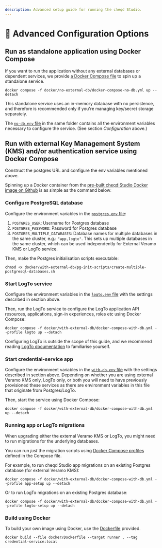 ```yaml
---
description: Advanced setup guide for running the cheqd Studio.
---
```


# 🔄 Advanced Configuration Options

## Run as standalone application using Docker Compose

If you want to run the application without any external databases or dependent services, we provide [a Docker Compose file](https://github.com/cheqd/studio/blob/main/docker/no-external-db/docker-compose-no-db.yml) to spin up a standalone service.

```
docker compose -f docker/no-external-db/docker-compose-no-db.yml up --detach
```

This standalone service uses an in-memory database with no persistence, and therefore is recommended only if you're managing key/secret storage separately.

The [`no-db.env` file](https://github.com/cheqd/studio/blob/main/docker/no-external-db/no-db.env) in the same folder contains all the environment variables necessary to configure the service. (See section _Configuration_ above.)

## Run with external Key Management System (KMS) and/or authentication service using Docker Compose

Construct the postgres URL and configure the env variables mentioned above.

Spinning up a Docker container from the [pre-built cheqd Studio Docker image on Github](https://github.com/cheqd/studio/pkgs/container/studio) is as simple as the command below:

### **Configure PostgreSQL database**

Configure the environment variables in the [`postgres.env` file](https://app.gitbook.com/u/wz25t2LypRNtlPTUsmFJGTS0FIw2):

1. `POSTGRES_USER`: Username for Postgres database
2. `POSTGRES_PASSWORD`: Password for Postgres database
3. `POSTGRES_MULTIPLE_DATABASES`: Database names for multiple databases in the same cluster, e.g.: `"app,logto"`. This sets up multiple databases in the same cluster, which can be used independently for External Veramo KMS or LogTo service.

Then, make the Postgres initialisation scripts executable:

```
chmod +x docker/with-external-db/pg-init-scripts/create-multiple-postgresql-databases.sh
```

### **Start LogTo service**

Configure the environment variables in the [`logto.env` file](https://github.com/cheqd/studio/blob/main/docker/with-external-db/logto.env) with the settings described in section above.

Then, run the LogTo service to configure the LogTo application API resources, applications, sign-in experiences, roles etc using Docker Compose:

```
docker compose -f docker/with-external-db/docker-compose-with-db.yml --profile logto up --detach
```

Configuring LogTo is outside the scope of this guide, and we recommend reading [LogTo documentation](https://docs.logto.io/) to familiarise yourself.

### **Start credential-service app**

Configure the environment variables in the [`with-db.env` file](https://github.com/cheqd/studio/blob/main/docker/with-external-db/with-db.env) with the settings described in section above. Depending on whether you are using external Veramo KMS only, LogTo only, or both you will need to have previously provisioned these services as there are environment variables in this file that originate from Postgres/LogTo.

Then, start the service using Docker Compose:

```
docker compose -f docker/with-external-db/docker-compose-with-db.yml up --detach
```

### **Running app or LogTo migrations**

When upgrading either the external Veramo KMS or LogTo, you might need to run migrations for the underlying databases.

You can run _just_ the migration scripts using [Docker Compose profiles](https://docs.docker.com/compose/profiles/) defined in the Compose file.

For example, to run cheqd Studio app migrations on an existing Postgres database (for external Veramo KMS):

```
docker compose -f docker/with-external-db/docker-compose-with-db.yml --profile app-setup up --detach
```

Or to run LogTo migrations on an existing Postgres database:

```
docker compose -f docker/with-external-db/docker-compose-with-db.yml --profile logto-setup up --detach
```

### Build using Docker

To build your own image using Docker, use the [Dockerfile](https://github.com/cheqd/studio/blob/main/docker/Dockerfile) provided.

```
docker build --file docker/Dockerfile --target runner . --tag credential-service:local
```
